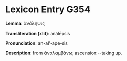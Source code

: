 # Lexicon Entry G354

**Lemma**: ἀνάληψις

**Transliteration (xlit)**: análēpsis

**Pronunciation**: an-al'-ape-sis

**Description**:
from ἀναλαμβάνω; ascension:--taking up.
